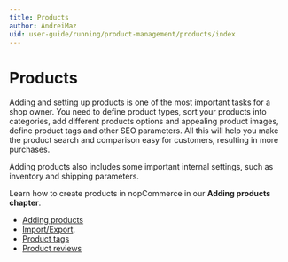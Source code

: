 ```yaml
---
title: Products
author: AndreiMaz
uid: user-guide/running/product-management/products/index
---
```

# Products

Adding and setting up products is one of the most important tasks for a shop owner. You need to define product types, sort your products into categories, add different products options and appealing product images, define product tags and other SEO parameters. All this will help you make the product search and comparison easy for customers, resulting in more purchases.

Adding products also includes some important internal settings, such as inventory and shipping parameters.

Learn how to create products in nopCommerce in our **Adding products chapter**.

- [Adding products](xref:user-guide/running/product-management/products/adding-products)
- [Import/Export](xref:user-guide/running/product-management/products/import-export).
- [Product tags](xref:user-guide/running/product-management/products/product-tags)
- [Product reviews](xref:user-guide/running/product-management/products/product-reviews)
